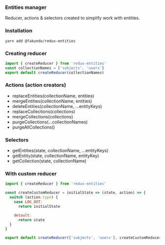 ### Entities manager

Reducer, actions & selectors created to simplify work with entities.

### Installation
```
yarn add @fakundo/redux-entities
```

### Creating reducer

```js
import { createReducer } from 'redux-entities'
const collectionNames = ['subjects', 'users']
export default createReducer(collectionNames)
```

### Actions (action creators)

- replaceEntities(collectionName, entities)
- mergeEntities(collectionName, entities)
- deleteEntities(collectionName, ...entityKeys)
- replaceCollections(collections)
- mergeCollections(collections)
- purgeCollections(...collectionNames)
- purgeAllCollections()

### Selectors

- getEntities(state, collectionName, ...entityKeys)
- getEntity(state, collectionName, entityKey)
- getCollection(state, collectionName)

### With custom reducer

```js
import { createReducer } from 'redux-entities'

const createCustomReducer = initialState => (state, action) => {
  switch (action.type) {
    case LOG_OUT:
      return initialState

    detault:
      return state
  }
}

export default createReducer(['subjects', 'users'], createCustomReducer)
```
